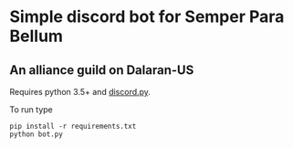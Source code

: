 # Simple discord bot for Semper Para Bellum
## An alliance guild on Dalaran-US

Requires python 3.5+ and [discord.py](https://github.com/Rapptz/discord.py).

To run type
```
pip install -r requirements.txt
python bot.py
```
